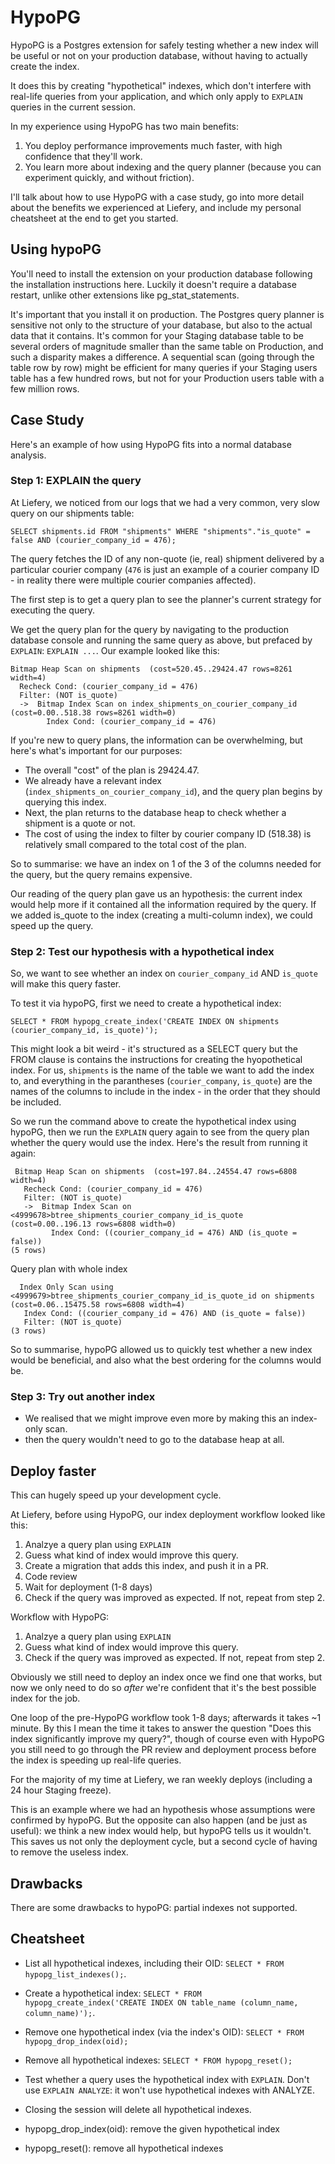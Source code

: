 # HypoPG 

HypoPG is a Postgres extension for safely testing whether a new index will be useful or not on your production database, without having to actually create the index.

It does this by creating "hypothetical" indexes, which don't interfere with real-life queries from your application, and which only apply to `EXPLAIN` queries in the current session.

In my experience using HypoPG has two main benefits:
1. You deploy performance improvements much faster, with high confidence that they'll work.
1. You learn more about indexing and the query planner (because you can experiment quickly, and without friction).

I'll talk about how to use HypoPG with a case study, go into more detail about the benefits we experienced at Liefery, and include my personal cheatsheet at the end to get you started.

## Using hypoPG

You'll need to install the extension on your production database following the installation instructions here. Luckily it doesn't require a database restart, unlike other extensions like pg_stat_statements.

It's important that you install it on production. The Postgres query planner is sensitive not only to the structure of your database, but also to the actual data that it contains. It's common for your Staging database table to be several orders of magnitude smaller than the same table on Production, and such a disparity makes a difference. A sequential scan (going through the table row by row) might be efficient for many queries if your Staging users table has a few hundred rows, but not for your Production users table with a few million rows.

## Case Study

Here's an example of how using HypoPG fits into a normal database analysis.

### Step 1: EXPLAIN the query

At Liefery, we noticed from our logs that we had a very common, very slow query on our shipments table:

`SELECT shipments.id FROM "shipments" WHERE "shipments"."is_quote" = false AND (courier_company_id = 476);`

The query fetches the ID of any non-quote (ie, real) shipment delivered by a particular courier company (`476` is just an example of a courier company ID - in reality there were multiple courier companies affected).

The first step is to get a query plan to see the planner's current strategy for executing the query.

We get the query plan for the query by navigating to the production database console and running the same query as above, but prefaced by `EXPLAIN`: `EXPLAIN ...`. Our example looked like this:

```
Bitmap Heap Scan on shipments  (cost=520.45..29424.47 rows=8261 width=4)
  Recheck Cond: (courier_company_id = 476)
  Filter: (NOT is_quote)
  ->  Bitmap Index Scan on index_shipments_on_courier_company_id  (cost=0.00..518.38 rows=8261 width=0)
        Index Cond: (courier_company_id = 476)
```

If you're new to query plans, the information can be overwhelming, but here's what's important for our purposes:
- The overall "cost" of the plan is 29424.47. 
- We already have a relevant index (`index_shipments_on_courier_company_id`), and the query plan begins by querying this index.
- Next, the plan returns to the database heap to check whether a shipment is a quote or not.
- The cost of using the index to filter by courier company ID (518.38) is relatively small compared to the total cost of the plan.

So to summarise: we have an index on 1 of the 3 of the columns needed for the query, but the query remains expensive.

Our reading of the query plan gave us an hypothesis: the current index would help more if it contained all the information required by the query. If we added is_quote to the index (creating a multi-column index), we could speed up the query.

### Step 2: Test our hypothesis with a hypothetical index

So, we want to see whether an index on `courier_company_id` AND `is_quote` will make this query faster.

To test it via hypoPG, first we need to create a hypothetical index:
```
SELECT * FROM hypopg_create_index('CREATE INDEX ON shipments (courier_company_id, is_quote)');
```

This might look a bit weird - it's structured as a SELECT query but the FROM clause is contains the instructions for creating the hyopothetical index. For us, `shipments` is the name of the table we want to add the index to, and everything in the parantheses (`courier_company`, `is_quote`) are the names of the columns to include in the index - in the order that they should be included.

So we run the command above to create the hypothetical index using hypoPG, then we run the `EXPLAIN` query again to see from the query plan whether the query would use the index. Here's the result from running it again:

```
 Bitmap Heap Scan on shipments  (cost=197.84..24554.47 rows=6808 width=4)
   Recheck Cond: (courier_company_id = 476)
   Filter: (NOT is_quote)
   ->  Bitmap Index Scan on <4999678>btree_shipments_courier_company_id_is_quote  (cost=0.00..196.13 rows=6808 width=0)
         Index Cond: ((courier_company_id = 476) AND (is_quote = false))
(5 rows)

```





Query plan with whole index
```
  Index Only Scan using <4999679>btree_shipments_courier_company_id_is_quote_id on shipments  (cost=0.06..15475.58 rows=6808 width=4)
   Index Cond: ((courier_company_id = 476) AND (is_quote = false))
   Filter: (NOT is_quote)
(3 rows)
```


So to summarise, hypoPG allowed us to quickly test whether a new index would be beneficial, and also what the best ordering for the columns would be.

### Step 3: Try out another index
- We realised that we might improve even more by making this an index-only scan.
- then the query wouldn't need to go to the database heap at all.

## Deploy faster
This can hugely speed up your development cycle.

At Liefery, before using HypoPG, our index deployment workflow looked like this:
1. Analzye a query plan using `EXPLAIN`
1. Guess what kind of index would improve this query.
1. Create a migration that adds this index, and push it in a PR.
1. Code review
1. Wait for deployment (1-8 days)
1. Check if the query was improved as expected. If not, repeat from step 2.

Workflow with HypoPG:
1. Analzye a query plan using `EXPLAIN`
1. Guess what kind of index would improve this query.
1. Check if the query was improved as expected. If not, repeat from step 2.


Obviously we still need to deploy an index once we find one that works, but now we only need to do so *after* we're confident that it's the best possible index for the job. 

One loop of the pre-HypoPG workflow took 1-8 days; afterwards it takes ~1 minute. By this I mean the time it takes to answer the question "Does this index significantly improve my query?", though of course even with HypoPG you still need to go through the PR review and deployment process before the index is speeding up real-life queries.

For the majority of my time at Liefery, we ran weekly deploys (including a 24 hour Staging freeze).

This is an example where we had an hypothesis whose assumptions were confirmed by hypoPG. But the opposite can also happen (and be just as useful): we think a new index would help, but hypoPG tells us it wouldn't. This saves us not only the deployment cycle, but a second cycle of having to remove the useless index.


## Drawbacks

There are some drawbacks to hypoPG: partial indexes not supported.


## Cheatsheet
- List all hypothetical indexes, including their OID: `SELECT * FROM hypopg_list_indexes();`.
- Create a hypothetical index: `SELECT * FROM hypopg_create_index('CREATE INDEX ON table_name (column_name, column_name)');`.
- Remove one hypothetical index (via the index's OID): `SELECT * FROM hypopg_drop_index(oid);`
- Remove all hypothetical indexes:  `SELECT * FROM hypopg_reset();`

- Test whether a query uses the hypothetical index with `EXPLAIN`. Don't use `EXPLAIN ANALYZE`: it won't use hypothetical indexes with ANALYZE.
- Closing the session will delete all hypothetical indexes.
- hypopg_drop_index(oid): remove the given hypothetical index
- hypopg_reset(): remove all hypothetical indexes

